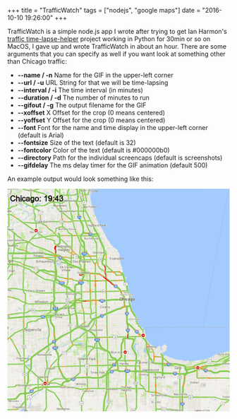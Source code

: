 +++
title = "TrafficWatch"
tags = ["nodejs", "google maps"]
date = "2016-10-10 19:26:00"
+++

TrafficWatch is a simple node.js app I wrote after trying to get Ian Harmon's [traffic time-lapse-helper](https://github.com/ianharmon/traffic-time-lapse-helper) project working in Python for 30min or so on MacOS, I gave up and wrote TrafficWatch in about an hour.  There are some arguments that you can specify as well if you want look at something other than Chicago traffic:

* **--name / -n** Name for the GIF in the upper-left corner
* **--url / -u** URL String for that we will be time-lapsing
* **--interval / -i** The time interval (in minutes)
* **--duration / -d** The number of minutes to run
* **--gifout / -g** The output filename for the GIF
* **--xoffset** X Offset for the crop (0 means centered)
* **--yoffset** Y Offset for the crop (0 means centered)
* **--font** Font for the name and time display in the upper-left corner (default is Arial)
* **--fontsize** Size of the text (default is 32)
* **--fontcolor** Color of the text (default is #000000b0)
* **--directory** Path for the individual screencaps (default is screenshots)
* **--gifdelay** The ms delay timer for the GIF animation (default 500)

An example output would look something like this:

![example-gif](/images/chicago-traffic-example.gif)